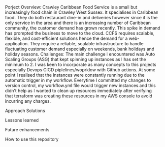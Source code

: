 Porject Overview: Crawley Caribbean Food Service is a small but increasingly food chain in Crawley West Sussex. It specialises in Caribbean food. They do both restaurant dine-in and deliveries however since it is the only service in the area and there is an increasing number of Caribbean community, the customer demand has grown recently. This spike in demand has prompted the business to move to the cloud. CCFS requires scalable, flexible, and cost-efficient solutions hence the demand for a web-application. They require a reliable, scalable infrastructure to handle fluctuating customer demand especially on weekends, bank holidays and holiday seasons. 
Challenges: The main challenge I encountered was Auto Scaling Groups (ASG) that kept spinning up instances as I has set the minimum to 2. I was keen to incorporate as many concepts to this projects especially Devops CICD piplelines/woprklow with Github actions. At some point I realised that the instances were constantly running due to the automatic trigger in my workflow. Everytime I committed my changes to version control, my workflow.yml file would trigger new instances and this didn’t help as I wanted to clean up resources immediately after verifying that terraform was creating these resources in my AWS console to avoid incurring any charges.  

Approach
Solutions 

Lessons learned

Future enhancements 

How to use this repository

